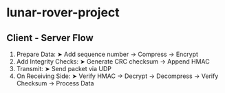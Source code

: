 # lunar-rover-project

## Client - Server Flow

1. Prepare Data:
   ➤ Add sequence number → Compress → Encrypt
2. Add Integrity Checks:
   ➤ Generate CRC checksum → Append HMAC
3. Transmit:
   ➤ Send packet via UDP
4. On Receiving Side:
   ➤ Verify HMAC → Decrypt → Decompress → Verify Checksum → Process Data

